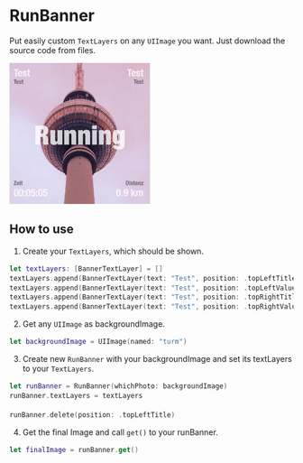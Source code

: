 # RunBanner
Put easily custom `TextLayers` on any `UIImage` you want. Just download the source code from files.

<img src="https://github.com/emilianscheel/RunBanner/blob/main/IMG_F1075BECA80E-1.jpeg" width="250">

## How to use

1. Create your `TextLayers`, which should be shown.
```Swift
let textLayers: [BannerTextLayer] = []
textLayers.append(BannerTextLayer(text: "Test", position: .topLeftTitle)
textLayers.append(BannerTextLayer(text: "Test", position: .topLeftValue)
textLayers.append(BannerTextLayer(text: "Test", position: .topRightTitle)
textLayers.append(BannerTextLayer(text: "Test", position: .topRightValue)
```

2. Get any `UIImage` as backgroundImage. 
```Swift
let backgroundImage = UIImage(named: "turm")    
```

3. Create new `RunBanner` with your backgroundImage and set its textLayers to your `TextLayers`.
```Swift
let runBanner = RunBanner(whichPhoto: backgroundImage)
runBanner.textLayers = textLayers

runBanner.delete(position: .topLeftTitle)
```

4. Get the final Image and call `get()` to your runBanner.
```Swift
let finalImage = runBanner.get()
```

